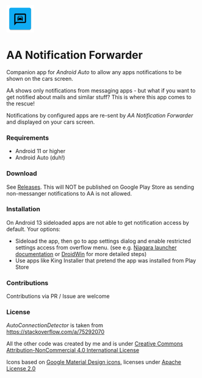 ![Logo](https://github.com/ztNFny/AANotificationForwarder/raw/master/logo.png)
# AA Notification Forwarder

Companion app for *Android Auto* to allow any apps notifications to be shown on the cars screen.

AA shows only notifications from messaging apps - but what if you want to get notified about mails and similar stuff? This is where this app comes to the rescue!

Notifications by configured apps are re-sent by *AA Notification Forwarder* and displayed on your cars screen.

### Requirements 
- Android 11 or higher
- Android Auto (duh!)

### Download
See [Releases](https://github.com/ztNFny/AANotificationForwarder/releases/new).
This will NOT be published on Google Play Store as sending non-messanger notifications to AA is not allowed.

### Installation
On Android 13 sideloaded apps are not able to get notification access by default. Your options:
- Sideload the app, then go to app settings dialog and enable restricted settings access from overflow menu. (see e.g. [Niagara launcher documentation](https://help.niagaralauncher.app/article/134-fix-restricted-settings) or [DroidWin](https://droidwin.com/android-13-restricted-settings-for-sideloaded-apps-how-to-bypass/) for more detailed steps)
- Use apps like King Installer that pretend the app was installed from Play Store

### Contributions
Contributions via PR / Issue are welcome

### License
*AutoConnectionDetector* is taken from https://stackoverflow.com/a/75292070

All  the other code  was created by me and is under [Creative Commons Attribution-NonCommercial 4.0 International License](http://creativecommons.org/licenses/by-nc/4.0/)

Icons based on [Google Material Design icons](https://github.com/google/material-design-icons), licenses under [Apache License 2.0](https://www.apache.org/licenses/LICENSE-2.0)
